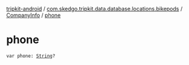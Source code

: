 [tripkit-android](../../index.md) / [com.skedgo.tripkit.data.database.locations.bikepods](../index.md) / [CompanyInfo](index.md) / [phone](./phone.md)

# phone

`var phone: `[`String`](https://kotlinlang.org/api/latest/jvm/stdlib/kotlin/-string/index.html)`?`